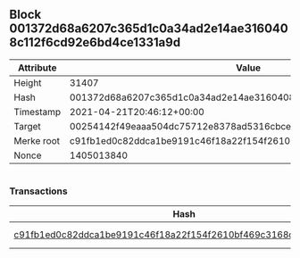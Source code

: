 ## Block 001372d68a6207c365d1c0a34ad2e14ae3160408c112f6cd92e6bd4ce1331a9d

Attribute | Value
--- | ---
Height | 31407
Hash | 001372d68a6207c365d1c0a34ad2e14ae3160408c112f6cd92e6bd4ce1331a9d
Timestamp | 2021-04-21T20:46:12+00:00
Target | 00254142f49eaaa504dc75712e8378ad5316cbcead634704b3734b6271167cc4
Merke root | c91fb1ed0c82ddca1be9191c46f18a22f154f2610bf469c3168cfe544bff4161
Nonce | 1405013840

```

```

### Transactions

Hash | Amount
--- | ---
[c91fb1ed0c82ddca1be9191c46f18a22f154f2610bf469c3168cfe544bff4161](c91fb1ed0c82ddca1be9191c46f18a22f154f2610bf469c3168cfe544bff4161.md) | 10.00000000 SKEPTI 
